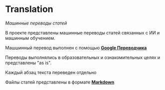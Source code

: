 # Translation
*Машинные переводы статей*

В проекте представлены машинные переводы статей связанных с ИИ и машинным обучением.

Машшинный перевод выполнен с помощью **[Google Переводчика](https://translate.google.ru)**

Переводы выполнялись в образовательных и ознакомительных целях и представлены "as is".

Каждый абзац текста переведен отдельно

Файлы статей представлены в формате **[Markdown](https://ru.wikipedia.org/wiki/Markdown)**

